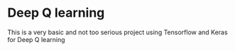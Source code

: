 # Deep Q learning

This is a very basic and not too serious project using Tensorflow and Keras for Deep Q learning
